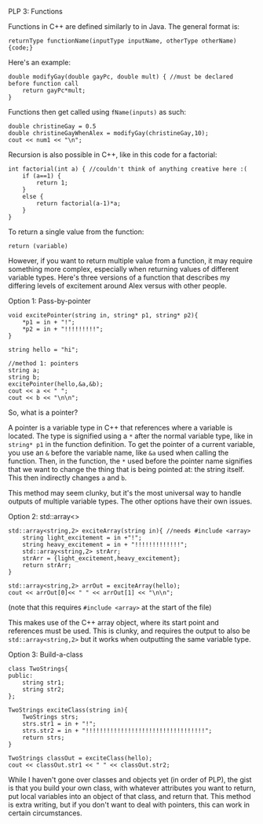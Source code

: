 PLP 3: Functions

Functions in C++ are defined similarly to in Java. 
The general format is:
```
returnType functionName(inputType inputName, otherType otherName) {code;}
```
Here's an example:
```
double modifyGay(double gayPc, double mult) { //must be declared before function call
    return gayPc*mult;
}
```
Functions then get called using `fName(inputs)` as such:
```
double christineGay = 0.5
double christineGayWhenAlex = modifyGay(christineGay,10);
cout << num1 << "\n";
```
Recursion is also possible in C++, like in this code for a factorial:
```
int factorial(int a) { //couldn't think of anything creative here :(
    if (a==1) {
        return 1;
    }
    else {
        return factorial(a-1)*a;
    }
}
```
To return a single value from the function:
```
return (variable)
```
However, if you want to return multiple value from a function, it may require something more complex, 
especially when returning values of different variable types. 
Here's three versions of a function that describes my differing levels of excitement around Alex versus with other people.


Option 1: Pass-by-pointer
```
void excitePointer(string in, string* p1, string* p2){
    *p1 = in + "!";
    *p2 = in + "!!!!!!!!!";
}
```
```
string hello = "hi";

//method 1: pointers
string a;
string b;
excitePointer(hello,&a,&b);
cout << a << " ";
cout << b << "\n\n";
```
So, what is a pointer?

A pointer is a variable type in C++ that references where a variable is located. 
The type is signified using a `*` after the normal variable type, like in `string* p1` in the function definition.
To get the pointer of a current variable, you use an `&` before the variable name, like `&a` used when calling the function.
Then, in the function, the `*` used before the pointer name signifies that we want to change the thing 
that is being pointed at: the string itself. 
This then indirectly changes `a` and `b`.

This method may seem clunky, but it's the most universal way to handle outputs of multiple variable types. The other options have their own issues.

Option 2: std::array<>
```
std::array<string,2> exciteArray(string in){ //needs #include <array>
    string light_excitement = in +"!";
    string heavy_excitement = in + "!!!!!!!!!!!!!";
    std::array<string,2> strArr;
    strArr = {light_excitement,heavy_excitement};
    return strArr;
}
```
```
std::array<string,2> arrOut = exciteArray(hello);
cout << arrOut[0]<< " " << arrOut[1] << "\n\n";
```
(note that this requires `#include <array>` at the start of the file)

This makes use of the C++ array object, where its start point and references must be used. 
This is clunky, and requires the output to also be `std::array<string,2>` but it works when outputting the same variable type.

Option 3: Build-a-class
```
class TwoStrings{
public:
    string str1;
    string str2;
};
```
```
TwoStrings exciteClass(string in){
    TwoStrings strs;
    strs.str1 = in + "!";
    strs.str2 = in + "!!!!!!!!!!!!!!!!!!!!!!!!!!!!!!!!!!";
    return strs;
}
```
```
TwoStrings classOut = exciteClass(hello);
cout << classOut.str1 << " " << classOut.str2;
```
While I haven't gone over classes and objects yet (in order of PLP), the gist is that you build your own class, with whatever attributes you want to return, put local variables into an object of that class, and return that.
This method is extra writing, but if you don't want to deal with pointers, this can work in certain circumstances.
